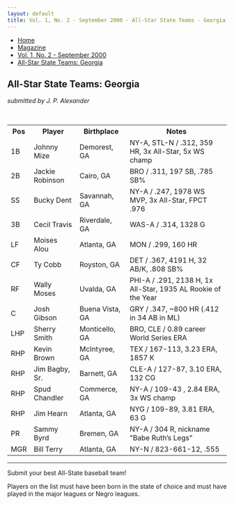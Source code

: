 ```yaml
---
layout: default
title: Vol. 1, No. 2 - September 2000 - All-Star State Teams - Georgia
---
```

<nav class="breadcrumb" aria-label="breadcrumbs">
  <ul>
    <li><a href="{{ site.url }}{{ site.baseurl }}/index.html">Home</a></li>
    <li><a href="../magazine-home.html">Magazine</a></li>
    <li><a href="bi_vol_1_no_2_home.html">Vol. 1, No. 2 - September 2000</a></li>
    <li class="is-active"><a href="#" aria-current="page">All-Star State Teams:  Georgia</a></li>
  </ul>
</nav>

<section class="storycontent all-star-state-teams">
  <h1>All-Star State Teams:  Georgia</h1>
  <p><em>submitted by J. P. Alexander</em></p>
  <br />

  <table>
    <tr>
      <th>Pos</th><th>Player</th><th>Birthplace</th><th>Notes</th>
    </tr>
    <tr>
      <td>1B</td><td>Johnny Mize</td><td>Demorest, GA</td><td>NY-A, STL-N / .312, 359 HR, 3x All-Star, 5x WS champ</td>
    </tr>
    <tr>
      <td>2B</td><td>Jackie Robinson</td><td>Cairo, GA</td><td>BRO / .311, 197 SB, .785 SB%</td>
    </tr>
    <tr>
      <td>SS</td><td>Bucky Dent</td><td>Savannah, GA</td><td>NY-A / .247, 1978 WS MVP, 3x All-Star, FPCT .976</td>
    </tr>
    <tr>
      <td>3B</td><td>Cecil Travis</td><td>Riverdale, GA</td><td>WAS-A / .314, 1328 G</td>
    </tr>
    <tr>
      <td>LF</td><td>Moises Alou</td><td>Atlanta, GA</td><td>MON / .299, 160 HR</td>
    </tr>
    <tr>
      <td>CF</td><td>Ty Cobb</td><td>Royston, GA</td><td>DET / .367, 4191 H, 32 AB/K, .808 SB%</td>
    </tr>
    <tr>
      <td>RF</td><td>Wally Moses</td><td>Uvalda, GA</td><td>PHI-A / .291, 2138 H, 1x All-Star, 1935 AL Rookie of the Year</td>
    </tr>
    <tr>
      <td>C</td><td>Josh Gibson</td><td>Buena Vista, GA</td><td>GRY / .347, ~800 HR (.412 in 34 AB in ML)</td>
    </tr>
    <tr>
      <td>LHP</td><td>Sherry Smith</td><td>Monticello, GA</td><td>BRO, CLE / 0.89 career World Series ERA</td>
    </tr>
    <tr>
      <td>RHP</td><td>Kevin Brown</td><td>McIntyree, GA</td><td>TEX / 167-113, 3.23 ERA, 1857 K</td>
    </tr>
    <tr>
      <td>RHP</td><td>Jim Bagby, Sr.</td><td>Barnett, GA</td><td>CLE-A / 127-87, 3.10 ERA, 132 CG</td>
    </tr>
    <tr>
      <td>RHP</td><td>Spud Chandler</td><td>Commerce, GA</td><td>NY-A / 109-43 , 2.84 ERA, 3x WS champ</td>
    </tr>
    <tr>
      <td>RHP</td><td>Jim Hearn</td><td>Atlanta, GA</td><td>NYG / 109-89, 3.81 ERA, 63 G</td>
    </tr>
    <tr>
      <td>PR</td><td>Sammy Byrd</td><td>Bremen, GA</td><td>NY-A / 304 R, nickname &quot;Babe Ruth&rsquo;s Legs&quot;</td>
    </tr>
    <tr>
      <td>MGR</td><td>Bill Terry</td><td>Atlanta, GA</td><td>NY-N / 823-661-12, .555</td>
    </tr>
  </table>
  
  <hr />

  <p>
    Submit your best All-State baseball team!
  </p>
  
  <p>
    Players on the list must have been born in the state of choice and must have played in the major leagues or Negro leagues.
  </p>
</section>
